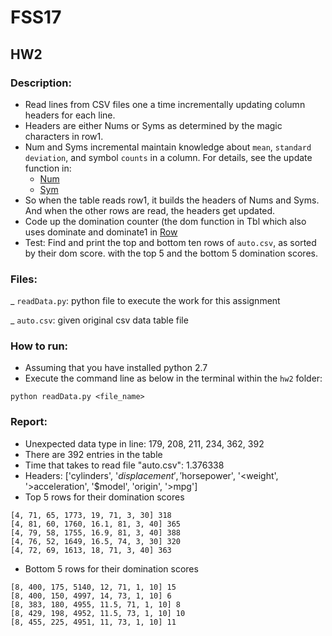# FSS17
## HW2

### Description: 

+ Read lines from CSV files one a time incrementally updating column headers for each line.
+ Headers are either Nums or Syms as determined by the magic characters in row1.
+ Num and Syms incremental maintain knowledge about `mean`, `standard deviation`, and symbol `counts` in a column. For details, see the update function in:
  + [Num](https://lualure.github.io/info/num.html)
  + [Sym](https://lualure.github.io/info/sym.html)
+ So when the table reads row1, it builds the headers of Nums and Syms. And when the other rows are read, the headers get updated.
+ Code up the domination counter (the dom function in Tbl which also uses dominate and dominate1 in [Row](https://lualure.github.io/info/row.html)
+ Test: Find and print the top and bottom ten rows of `auto.csv`, as sorted by their dom score. with the top 5 and the bottom 5 domination scores. 

### Files: 

_ `readData.py`: python file to execute the work for this assignment 

_ `auto.csv`: given original csv data table file 

### How to run:

- Assuming that you have installed python 2.7
- Execute the command line as below in the terminal within the `hw2` folder:
```
python readData.py <file_name>
```

### Report:
- Unexpected data type in line: 179, 208, 211, 234, 362, 392 
- There are 392 entries in the table
- Time that takes to read file "auto.csv": 1.376338
- Headers: 
['cylinders', '$displacement', '$horsepower', '<weight', '>acceleration', '$model', 'origin', '>mpg']
- Top 5 rows for their domination scores
```
[4, 71, 65, 1773, 19, 71, 3, 30] 318
[4, 81, 60, 1760, 16.1, 81, 3, 40] 365
[4, 79, 58, 1755, 16.9, 81, 3, 40] 388
[4, 76, 52, 1649, 16.5, 74, 3, 30] 320
[4, 72, 69, 1613, 18, 71, 3, 40] 363
```
- Bottom 5 rows for their domination scores
```
[8, 400, 175, 5140, 12, 71, 1, 10] 15
[8, 400, 150, 4997, 14, 73, 1, 10] 6
[8, 383, 180, 4955, 11.5, 71, 1, 10] 8
[8, 429, 198, 4952, 11.5, 73, 1, 10] 10
[8, 455, 225, 4951, 11, 73, 1, 10] 11
```
